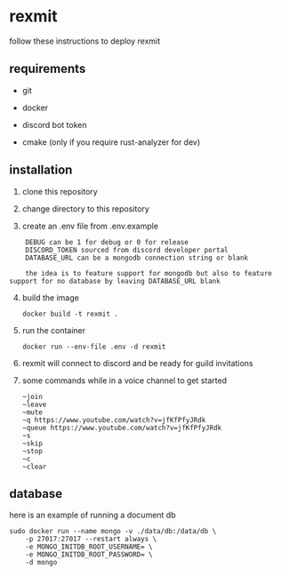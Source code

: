 # rexmit

follow these instructions to deploy rexmit

## requirements

- git
- docker
- discord bot token

- cmake (only if you require rust-analyzer for dev)

## installation

1. clone this repository

2. change directory to this repository

3. create an .env file from .env.example

```
    DEBUG can be 1 for debug or 0 for release
    DISCORD_TOKEN sourced from discord developer portal
    DATABASE_URL can be a mongodb connection string or blank
    
    the idea is to feature support for mongodb but also to feature support for no database by leaving DATABASE_URL blank
```

4. build the image
    ```
    docker build -t rexmit .
    ```

5. run the container
    ```
    docker run --env-file .env -d rexmit
    ```

6. rexmit will connect to discord and be ready for guild invitations

7. some commands while in a voice channel to get started
    ```
    ~join
    ~leave
    ~mute
    ~q https://www.youtube.com/watch?v=jfKfPfyJRdk
    ~queue https://www.youtube.com/watch?v=jfKfPfyJRdk
    ~s
    ~skip
    ~stop
    ~c
    ~clear
    ```

## database

here is an example of running a document db


```
sudo docker run --name mongo -v ./data/db:/data/db \
	-p 27017:27017 --restart always \
	-e MONGO_INITDB_ROOT_USERNAME= \
	-e MONGO_INITDB_ROOT_PASSWORD= \
	-d mongo
```